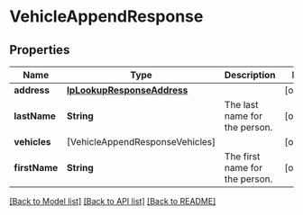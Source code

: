 # VehicleAppendResponse

## Properties
Name | Type | Description | Notes
------------ | ------------- | ------------- | -------------
**address** | [**IpLookupResponseAddress**](IpLookupResponseAddress.md) |  | [optional] 
**lastName** | **String** | The last name for the person. | [optional] 
**vehicles** | [VehicleAppendResponseVehicles] |  | [optional] 
**firstName** | **String** | The first name for the person. | [optional] 

[[Back to Model list]](../README.md#documentation-for-models) [[Back to API list]](../README.md#documentation-for-api-endpoints) [[Back to README]](../README.md)


